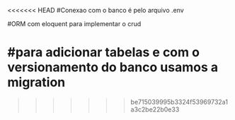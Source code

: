 <<<<<<< HEAD
#Conexao com o banco é pelo arquivo .env

#ORM com eloquent para implementar o crud

#para adicionar tabelas e com o versionamento do banco usamos a migration
=======
>>>>>>> be715039995b3324f53969732a1a3c2be22b0e33
